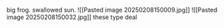 big frog. swallowed sun.  ![[Pasted image 20250208150009.jpg]] ![[Pasted image 20250208150032.jpg]]  these type deal